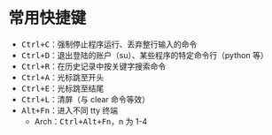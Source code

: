 # 常用快捷键

* <kbd>Ctrl+C</kbd>：强制停止程序运行、丢弃整行输入的命令
* <kbd>Ctrl+D</kbd>：退出登陆的账户（su）、某些程序的特定命令行（python 等）
* <kbd>Ctrl+R</kbd>：在历史记录中按关键字搜索命令
* <kbd>Ctrl+A</kbd>：光标跳至开头
* <kbd>Ctrl+E</kbd>：光标跳至结尾
* <kbd>Ctrl+L</kbd>：清屏（与 clear 命令等效）
* <kbd>Alt+Fn</kbd>：进入不同 tty 终端
	* Arch：<kbd>Ctrl+Alt+Fn</kbd>，n 为 1-4

